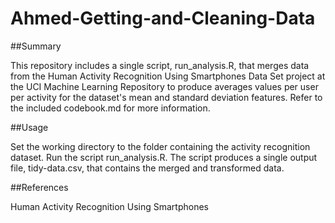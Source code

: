 # Ahmed-Getting-and-Cleaning-Data

##Summary

This repository includes a single script, run_analysis.R, that merges data from the Human Activity Recognition Using Smartphones Data Set project at the UCI Machine Learning Repository to produce averages values per user per activity for the dataset's mean and standard deviation features. Refer to the included codebook.md for more information.

##Usage

Set the working directory to the folder containing the activity recognition dataset. Run the script run_analysis.R. The script produces a single output file, tidy-data.csv, that contains the merged and transformed data.

##References

Human Activity Recognition Using Smartphones
